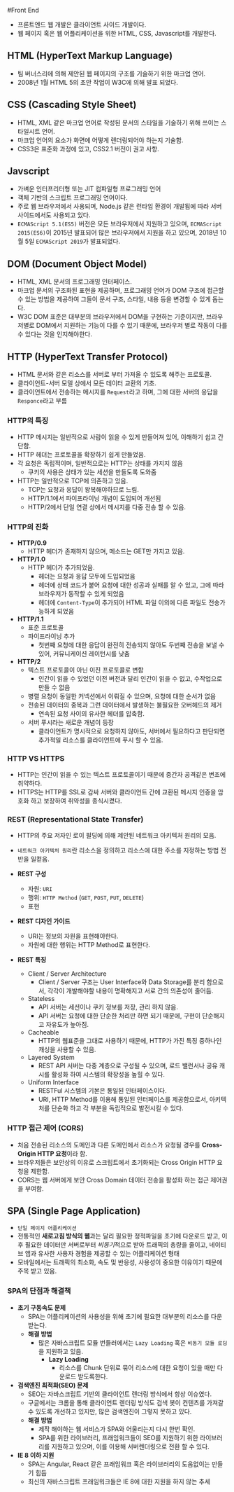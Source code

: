 #Front End
- 프론트엔드 웹 개발은 클라이언트 사이드 개발이다.
- 웹 페이지 혹은 웹 어플리케이션을 위한 HTML, CSS, Javascript를 개발한다.

## HTML (HyperText Markup Language)
- 팀 버너스리에 의해 제안된 웹 페이지의 구조를 기술하기 위한 마크업 언어.
- 2008년 1월 HTML 5의 초안 작업이 W3C에 의해 발표 되었다.

## CSS (Cascading Style Sheet)
- HTML, XML 같은 마크업 언어로 작성된 문서의 스타일을 기술하기 위해 쓰이는 스타일시트 언어.
- 마크업 언어의 요소가 화면에 어떻게 렌더링되어야 하는지 기술함.
- CSS3은 표준화 과정에 있고, CSS2.1 버전이 권고 사항.

## Javscript
- 가벼운 인터프리터형 또는 JIT 컴파일형 프로그래밍 언어
- 객체 기반의 스크립트 프로그래밍 언어이다.
- 주로 웹 브라우저에서 사용되며, Node.js 같은 런타임 환경이 개발됨에 따라 서버 사이드에서도 사용되고 있다.
- `ECMAScript 5.1(ES5)` 버전은 모든 브라우저에서 지원하고 있으며, `ECMAScript 2015(ES6)`이 2015년 발표되어 많은 브라우저에서 지원을 하고 있으며, 2018년 10월 5일 `ECMAScript 2019`가 발표되었다.

## DOM (Document Object Model)
- HTML, XML 문서의 프로그래밍 인터페이스.
- 마크업 문서의 구조화된 표현을 제공하며, 프로그래밍 언어가 DOM 구조에 접근할 수 있는 방법을 제공하여 그들이 문서 구조, 스타일, 내용 등을 변경할 수 있게 돕는다.
- W3C DOM 표준은 대부분의 브라우저에서 DOM을 구현하는 기준이지만, 브라우저별로 DOM에서 지원하는 기능이 다를 수 있기 때문에, 브라우저 별로 작동이 다를 수 있다는 것을 인지해야한다.

## HTTP (HyperText Transfer Protocol)
- HTML 문서와 같은 리소스를 서버로 부터 가져올 수 있도록 해주는 프로토콜.
- 클라이언트-서버 모델 상에서 모든 데이터 교환의 기초.
- 클라이언트에서 전송하는 메시지를 `Request`라고 하며, 그에 대한 서버의 응답을 `Responce`라고 부름

### HTTP의 특징
- HTTP 메시지는 일반적으로 사람이 읽을 수 있게 만들어져 있어, 이해하기 쉽고 간단함.
- HTTP 헤더는 프로토콜을 확장하기 쉽게 만들었음.
- 각 요청은 독립적이며, 일반적으로는 HTTP는 상태를 가지지 않음
  - 쿠키의 사용은 상태가 있는 세션을 만들도록 도와줌
- HTTP는 일반적으로 TCP에 의존하고 있음.
  - TCP는 요청과 응답이 왕복해야하므로 느림.
  - HTTP/1.1에서 파이프라이닝 개념이 도입되어 개선됨
  - HTTP/2에서 단일 연결 상에서 메시지를 다중 전송 할 수 있음.

### HTTP의 진화
- **HTTP/0.9**
  - HTTP 헤더가 존재하지 않으며, 메소드는 GET만 가지고 있음.
- **HTTP/1.0**
  - HTTP 헤더가 추가되었음.
    - 헤더는 요청과 응답 모두에 도입되었음
    - 헤더에 상태 코드가 붙어 요청에 대한 성공과 실패를 알 수 있고, 그에 따라 브라우저가 동작할 수 있게 되었음
    - 헤더에 `Content-Type`이 추가되어 HTML 파일 이외에 다른 파일도 전송가능하게 되었음
- **HTTP/1.1**
  - 표준 프로토콜
  - 파이프라이닝 추가
    - 첫번째 요청에 대한 응답이 완전히 전송되지 않아도 두번째 전송을 보낼 수 있어, 커뮤니케이션 레이턴시를 낮춤
- **HTTP/2**
  - 텍스트 프로토콜이 아닌 이진 프로토콜로 변함
    - 인간이 읽을 수 있었던 이전 버전과 달리 인간이 읽을 수 없고, 수작업으로 만들 수 없음
  - 병렬 요청이 동일한 커넥션에서 이뤄질 수 있으며, 요청에 대한 순서가 없음
  - 전송된 데이터의 중복과 그런 데이터에서 발생하는 불필요한 오버헤드의 제거
    - 연속된 요청 사이의 유사한 헤더를 압축함.
  - 서버 푸시라는 새로운 개념이 등장
    - 클라이언트가 명시적으로 요청하지 않아도, 서버에서 필요하다고 판단되면 추가적일 리소스를 클라이언트에 푸시 할 수 있음.

### HTTP VS HTTPS
- HTTP는 인간이 읽을 수 있는 텍스트 프로토콜이기 때문에 중간자 공격같은 변조에 취약하다.
- HTTPS는 HTTP를 SSL로 감싸 서버와 클라이언트 간에 교환된 메시지 인증을 암호화 하고 보장하여 취약성을 종식시켰다.

### REST (Representational State Transfer)
- HTTP의 주요 저자인 로이 필딩에 의해 제안된 네트워크 아키텍처 원리의 모음.
- `네트워크 아키텍처 원리`란 리소스을 정의하고 리소스에 대한 주소를 지정하는 방법 전반을 일컫음.

- **REST 구성**
  - 자원: `URI`
  - 행위: `HTTP Method` (`GET`, `POST`, `PUT`, `DELETE`)
  - 표현

- **REST 디자인 가이드**
  - URI는 정보의 자원을 표현해야한다.
  - 자원에 대한 행위는 HTTP Method로 표현한다.

- **REST 특징**
  - Client / Server Architecture
    - Client / Server 구조는 User Interface와 Data Storage를 분리 함으로서, 각각이 개발해야할 내용이 명확해지고 서로 간의 의존성이 줄어듬.
  - Stateless
    - API 서버는 세션이나 쿠키 정보를 저장, 관리 하지 않음.
    - API 서버는 요청에 대한 단순한 처리만 하면 되기 때문에, 구현이 단순해지고 자유도가 높아짐.
  - Cacheable
    - HTTP의 웹표준을 그대로 사용하기 때문에, HTTP가 가진 특징 중하나인 캐싱을 사용할 수 있음.
  - Layered System
    - REST API 서버는 다중 계층으로 구성될 수 있으며, 로드 밸런서나 공유 캐시를 활성화 하여 시스템의 확장성을 높힐 수 있다.
  - Uniform Interface
    - RESTFul 시스템의 기본은 통일된 인터페이스이다.
    - URI, HTTP Method를 이용해 통일된 인터페이스를 제공함으로서, 아키텍처를 단순화 하고 각 부분을 독립적으로 발전시킬 수 있다.

### HTTP 접근 제어 (CORS)
- 처음 전송된 리소스의 도메인과 다른 도메인에서 리소스가 요청될 경우를 **Cross-Origin HTTP 요청**이라 함.
- 브라우저들은 보안상의 이유로 스크립트에서 초기화되는 Cross Origin HTTP 요청을 제한함.
- CORS는 웹 서버에게 보안 Cross Domain 데이터 전송을 활성화 하는 접근 제어권을 부여함.

## SPA (Single Page Application)
- `단일 페이지 어플리케이션`
- 전통적인 **새로고침 방식의 웹**과는 달리 필요한 정적파일을 초기에 다운로드 받고, 이후 필요한 데이터만 서버로부터 *비동기*적으로 받아 트래픽의 총량을 줄이고, 네이티브 앱과 유사한 사용자 경험을 제공할 수 있는 어플리케이션 형태
- 모바일에서는 트래픽의 최소화, 속도 및 반응성, 사용성이 중요한 이유이기 때문에 주목 받고 있음.

### SPA의 단점과 해결책
- **초기 구동속도 문제**
  - SPA는 어플리케이션의 사용성을 위해 초기에 필요한 대부분의 리소스를 다운받는다.
  - **해결 방법**
    - 많은 자바스크립트 모듈 번들러에서는 `Lazy Loading` 혹은 `비동기 모듈 로딩`을 지원하고 있음.
      - **Lazy Loading**
        - 리소스를 Chunk 단위로 묶어 리소스에 대한 요청이 있을 때만 다운로드 받도록한다.
- **검색엔진 최적화(SEO) 문제**
  - SEO는 자바스크립트 기반의 클라이언트 렌더링 방식에서 항상 이슈였다.
  - 구글에서는 크롬을 통해 클라이언트 렌더링 방식도 검색 봇이 컨텐츠를 가져갈 수 있도록 개선하고 있지만, 많은 검색엔진이 그렇지 못하고 있다.
  - **해결 방법**
    - 제작 해야하는 웹 서비스가 SPA와 어울리는지 다시 한번 확인.
    - SPA를 위한 라이브러리, 프래임워크들이 SEO를 지원하기 위한 라이브러리를 지원하고 있으며, 이를 이용해 서버렌더링으로 전환 할 수 있다.
- **IE 8 이하 지원**
  - SPA는 Angular, React 같은 프래임워크 혹은 라이브러리의 도움없이는 만들기 힘듬
  - 최신의 자바스크립트 프래임워크들은 IE 8에 대한 지원을 하지 않는 추세
